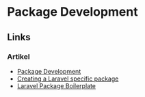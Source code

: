 # Package Development

## Links

### Artikel

- [Package Development](https://laravel.com/docs/packages)
- [Creating a Laravel specific package](https://johnbraun.blog/posts/creating-a-laravel-package-1)
- [Laravel Package Boilerplate](https://laravelpackageboilerplate.com/)